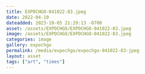 ```yaml
---
title: EXPOCHGO-041022-83.jpeg
date: 2022-04-10
dateadded: 2023-10-05 21:29:13 -0700
asset: /assets/EXPOCHGO/EXPOCHGO-041022-83.jpeg
image: /assets/EXPOCHGO/EXPOCHGO-041022-83.jpeg
categories: image
gallery: expochgo
permalink: /media/expochgo/expochgo-041022-83-jpeg
layout: asset
tags: ["art", "times"]
--- 
```

